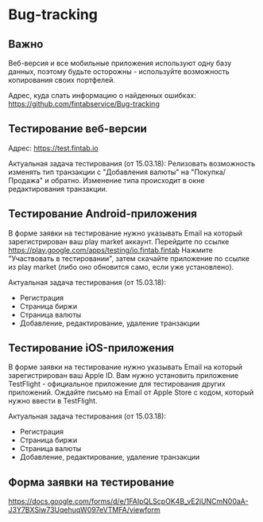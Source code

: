 # Bug-tracking

## Важно
Веб-версия и все мобильные приложения используют одну базу данных, поэтому будьте осторожны - используйте возможность копирования своих портфелей.

Адрес, куда слать информацию о найденных ошибках: https://github.com/fintabservice/Bug-tracking

## Тестирование веб-версии
Адрес: https://test.fintab.io

Актуальная задача тестирования (от 15.03.18):
Релизовать возможность изменять тип транзакции с "Добавления валюты" на "Покупка/Продажа" и обратно.
Изменение типа происходит в окне редактирования транзакции.

## Тестирование Android-приложения
В форме заявки на тестирование нужно указывать Email на который зарегистрирован ваш play market аккаунт.
Перейдите по ссылке https://play.google.com/apps/testing/io.fintab.fintab
Нажмите "Участвовать в тестировании", затем скачайте приложение по ссылке из play market (либо оно обновится само, если уже установлено).

Актуальная задача тестирования (от 15.03.18):
- Регистрация
- Страница биржи
- Страница валюты
- Добавление, редактирование, удаление транзакции

## Тестирование iOS-приложения
В форме заявки на тестирование нужно указывать Email на который зарегистрирован ваш Apple ID.
Вам нужно установить приложение TestFlight - официальное приложение для тестирования других приложений.
Ождайте письмо на Email от Apple Store с кодом, который нужно ввести в TestFlight.

Актуальная задача тестирования (от 15.03.18):
- Регистрация
- Страница биржи
- Страница валюты
- Добавление, редактирование, удаление транзакции

## Форма заявки на тестирование

https://docs.google.com/forms/d/e/1FAIpQLScpOK4B_vE2jUNCmN00aA-J3Y7BXSiw73UqehuqW097eVTMFA/viewform
